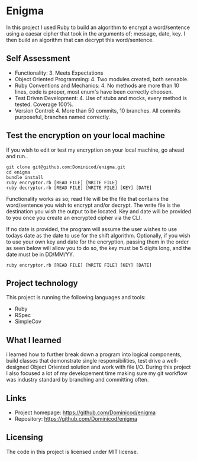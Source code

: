 # Enigma

In this project I used Ruby to build an algorithm to encrypt a word/sentence using a caesar cipher that took in the arguments of;
message, date, key. I then build an algorithm that can decrypt this word/sentence.

## Self Assessment

* Functionality: 3. Meets Expectations
* Object Oriented Programming: 4. Two modules created, both sensable.
* Ruby Conventions and Mechanics: 4. No methods are more than 10 lines, code is proper, most enum's have been correctly choosen.
* Test Driven Development: 4. Use of stubs and mocks, every method is tested. Coverage 100%.
* Version Control: 4. More than 50 commits, 10 branches. All commits purposeful, branches named correctly.

## Test the encryption on your local machine

If you wish to edit or test my encryption on your local machine, go ahead and run..
```shell
git clone git@github.com:Dominicod/enigma.git
cd enigma
bundle install
ruby encryptor.rb [READ FILE] [WRITE FILE]
ruby decryptor.rb [READ FILE] [WRITE FILE] [KEY] [DATE]
```
Functionality works as so; read file will be the file that contains the word/sentence you wish to encrypt and/or decrypt. The write file
is the destination you wish the output to be located. Key and date will be provided to you once you create an encrypted cipher via the CLI.

If no date is provided, the program will assume the user wishes to use todays date as the date to use for the shift algorithm.
Optionally, if you wish to use your own key and date for the encryption, passing them in the order as seen below will allow you to do so, the key
must be 5 digits long, and the date must be in DD/MM/YY.

`ruby encryptor.rb [READ FILE] [WRITE FILE] [KEY] [DATE]`

## Project technology

This project is running the following languages and tools:

* Ruby
* RSpec
* SimpleCov

## What I learned

i learned how to further break down a program into logical components, build classes that demonstrate single responsibilities, test drive a
well-designed Object Oriented solution and work with file I/O. During this project I also focused a lot of my developement time making sure my
git workflow was industry standard by branching and committing often.

## Links

- Project homepage: https://github.com/Dominicod/enigma
- Repository: https://github.com/Dominicod/enigma



## Licensing

The code in this project is licensed under MIT license.
